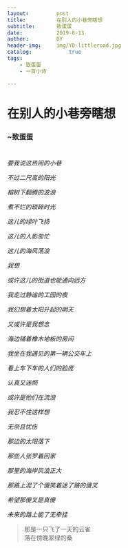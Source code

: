 ```yaml
---
layout:         post
title:          在别人的小巷旁瞎想
subtitle:       致蛋蛋
date:           2019-8-13
auther:         DY
header-img:     img/YD-littleroad.jpg
catalog:            true
tags:
    - 致蛋蛋
    - 一首小诗

---
```


# 在别人的小巷旁瞎想  
### ~致蛋蛋 
# 

*要我说这热闹的小巷*

*不过二尺高的阳光*

*榕树下翻腾的波浪*

*煮不烂的琐碎时光*

*这儿的绿叶飞扬*

*这儿的人影匆忙*

*这儿的海风荡浪*

*我想*

*或许这儿的街道也能通向远方*

*我走过静谧的工园的夜*

*我幻想着太阳升起的明天*

*又或许是我想念*

*海边铺着橡木地板的房间*

*我坐在我遇见的第一辆公交车上*

*看上车下车的人们的脸庞*

*认真又迷惘*

*或许是他们在流浪*

*我忍不住这样想*

*无奈且忧伤*

*那边的太阳落下*

*那些人张罗着回家*

*那里的海岸风浪正大*

*那路上混了个傻笑着迷了路的傻叉*

*希望那傻叉是真傻*

*未来的路上能了无牵挂*

> 那是一只飞了一天的云雀  
> 落在傍晚翠绿的桑
